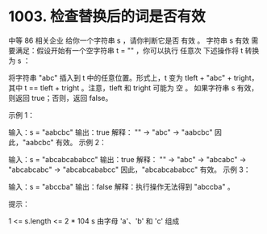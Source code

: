 # 1003. 检查替换后的词是否有效
中等
86
相关企业
给你一个字符串 s ，请你判断它是否 有效 。
字符串 s 有效 需要满足：假设开始有一个空字符串 t = "" ，你可以执行 任意次 下述操作将 t 转换为 s ：

将字符串 "abc" 插入到 t 中的任意位置。形式上，t 变为 tleft + "abc" + tright，其中 t == tleft + tright 。注意，tleft 和 tright 可能为 空 。
如果字符串 s 有效，则返回 true；否则，返回 false。

 

示例 1：

输入：s = "aabcbc"
输出：true
解释：
"" -> "abc" -> "aabcbc"
因此，"aabcbc" 有效。
示例 2：

输入：s = "abcabcababcc"
输出：true
解释：
"" -> "abc" -> "abcabc" -> "abcabcabc" -> "abcabcababcc"
因此，"abcabcababcc" 有效。
示例 3：

输入：s = "abccba"
输出：false
解释：执行操作无法得到 "abccba" 。
 

提示：

1 <= s.length <= 2 * 104
s 由字母 'a'、'b' 和 'c' 组成